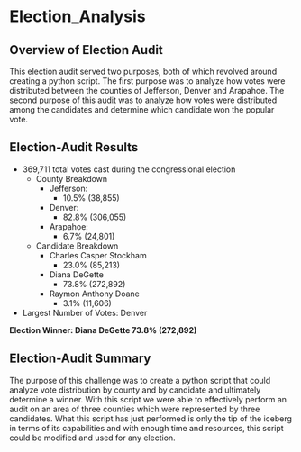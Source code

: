 # Election_Analysis

## Overview of Election Audit
This election audit served two purposes, both of which revolved around creating a python script.  The first purpose was to analyze how votes were distributed between the counties of Jefferson, Denver and Arapahoe.  The second purpose of this audit was to analyze how votes were distributed among the candidates and determine which candidate won the popular vote.
## Election-Audit Results
- 369,711 total votes cast during the congressional election
  - County Breakdown
    - Jefferson:
      - 10.5% (38,855)
    - Denver:
      - 82.8% (306,055)
    - Arapahoe:
      - 6.7% (24,801)
  - Candidate Breakdown
    - Charles Casper Stockham
      - 23.0% (85,213)
    - Diana DeGette
      - 73.8% (272,892)
    - Raymon Anthony Doane
      - 3.1% (11,606)
- Largest Number of Votes: Denver

**Election Winner: Diana DeGette 73.8% (272,892)**
## Election-Audit Summary
The purpose of this challenge was to create a python script that could analyze vote distribution by county and by candidate and ultimately determine a winner.  With this script we were able to effectively perform an audit on an area of three counties which were represented by three candidates.  What this script has just performed is only the tip of the iceberg in terms of its capabilities and with enough time and resources, this script could be modified and used for any election.
